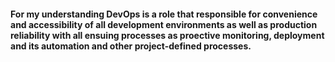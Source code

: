 #### For my understanding DevOps is a role that responsible for convenience and accessibility of all development environments as well as production reliability with all ensuing processes as proective monitoring, deployment and its automation and other project-defined processes.
